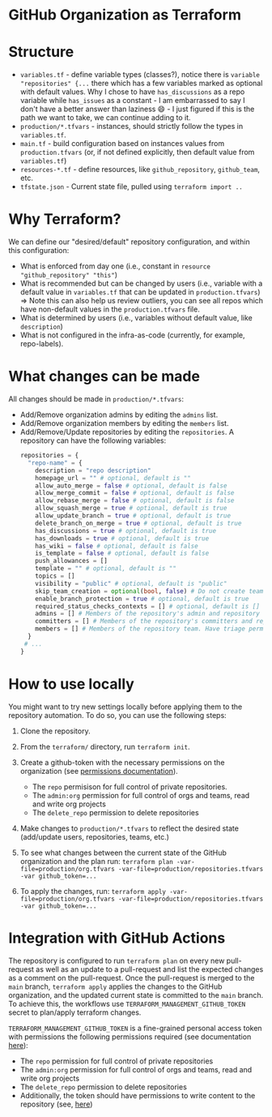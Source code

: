 GitHub Organization as Terraform
================================

# Structure

- `variables.tf` - define variable types (classes?), notice there is `variable "repositories" {...` there which has a
  few variables marked as optional with default values. Why I chose to have `has_discussions` as a repo variable
  while `has_issues` as a constant - I am embarrassed to say I don't have a better answer than laziness :smile: - I just
  figured if this is the path we want to take, we can continue adding to it.
- `production/*.tfvars` - instances, should strictly follow the types in `variables.tf`.
- `main.tf` - build configuration based on instances values from `production.tfvars` (or, if not defined explicitly,
  then default value from `variables.tf`)
- `resources-*.tf` - define resources, like `github_repository`, `github_team`, etc.
- `tfstate.json` - Current state file, pulled using `terraform import ..`

# Why Terraform?

We can define our "desired/default" repository configuration, and within this configuration:

- What is enforced from day one (i.e., constant in `resource "github_repository" "this"`)
- What is recommended but can be changed by users (i.e., variable with a default value in `variables.tf` that can be
  updated in `production.tfvars`) => Note this can also help us review outliers, you can see all repos which have
  non-default values in the `production.tfvars` file.
- What is determined by users (i.e., variables without default value, like `description`)
- What is not configured in the infra-as-code (currently, for example, repo-labels).

# What changes can be made

All changes should be made in `production/*.tfvars`:

- Add/Remove organization admins by editing the `admins` list.
- Add/Remove organization members by editing the `members` list.
- Add/Remove/Update repositories by editing the `repositories`. A repository can have the following variables:
    ```terraform
    repositories = {
      "repo-name" = {
        description = "repo description"
        homepage_url = "" # optional, default is ""
        allow_auto_merge = false # optional, default is false
        allow_merge_commit = false # optional, default is false
        allow_rebase_merge = false # optional, default is false
        allow_squash_merge = true # optional, default is true
        allow_update_branch = true # optional, default is true
        delete_branch_on_merge = true # optional, default is true
        has_discussions = true # optional, default is true
        has_downloads = true # optional, default is true
        has_wiki = false # optional, default is false
        is_template = false # optional, default is false
        push_allowances = []
        template = "" # optional, default is ""
        topics = []
        visibility = "public" # optional, default is "public"
        skip_team_creation = optional(bool, false) # Do not create teams for repository
        enable_branch_protection = true # optional, default is true
        required_status_checks_contexts = [] # optional, default is []
        admins = [] # Members of the repository's admin and repository teams. Have admin permissions
        committers = [] # Members of the repository's committers and repository teams. Have write permissions
        members = [] # Members of the repository team. Have triage permissions
      }
     # ...
    }
    ```

# How to use locally

You might want to try new settings locally before applying them to the repository automation.
To do so, you can use the following steps:

1. Clone the repository.
2. From the `terraform/` directory, run `terraform init`.
3. Create a github-token with the necessary permissions on the organization (see [permissions documentation][1]).
    - The `repo` permisison for full control of private repositories.
    - The `admin:org` permission for full control of orgs and teams, read and write org projects
    - The `delete_repo` permission to delete repositories

4. Make changes to `production/*.tfvars` to reflect the desired state (add/update users, repositories, teams, etc.)
5. To see what changes between the current state of the GitHub organization and the plan
   run:  `terraform plan -var-file=production/org.tfvars -var-file=production/repositories.tfvars -var github_token=...`
6. To apply the changes,
   run: `terraform apply -var-file=production/org.tfvars -var-file=production/repositories.tfvars -var github_token=...`

# Integration with GitHub Actions

The repository is configured to run `terraform plan` on every new pull-request as well as an update to a pull-request
and list the expected changes as a comment on the pull-request.
Once the pull-request is merged to the `main` branch, `terraform apply` applies the changes to the GitHub organization, and
the updated current state is committed to the `main` branch.
To achieve this, the workflows use `TERRAFORM_MANAGEMENT_GITHUB_TOKEN` secret to plan/apply terraform changes.

`TERRAFORM_MANAGEMENT_GITHUB_TOKEN` is a fine-grained personal access token with permissions the following permissions
required (see documentation [here][2]):

- The `repo` permission for full control of private repositories
- The `admin:org` permission for full control of orgs and teams, read and write org projects
- The `delete_repo` permission to delete repositories
- Additionally, the token should have permissions to write content to the repository (see, [here][3])

[1]: https://developer.hashicorp.com/terraform/tutorials/it-saas/github-user-teams#configure-your-credentials

[2]: https://developer.hashicorp.com/terraform/tutorials/it-saas/github-user-teams#configure-your-credentials

[3]: https://registry.terraform.io/providers/integrations/github/latest/docs/resources/repository 